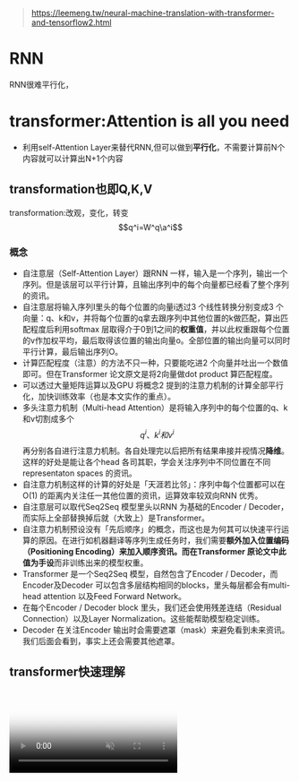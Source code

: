 > https://leemeng.tw/neural-machine-translation-with-transformer-and-tensorflow2.html
# RNN
RNN很难平行化，
# transformer:Attention is all you need
- 利用self-Attention Layer来替代RNN,但可以做到**平行化**，不需要计算前N个内容就可以计算出N+1个内容

## transformation也即Q,K,V
transformation:改观，变化，转变
$$q^i=W^q\a^i$$
### 概念
- 自注意层（Self-Attention Layer）跟RNN 一样，输入是一个序列，输出一个序列。但是该层可以平行计算，且输出序列中的每个向量都已经看了整个序列的资讯。
- 自注意层将输入序列I里头的每个位置的向量i透过3 个线性转换分别变成3 个向量：q、k和v，并将每个位置的q拿去跟序列中其他位置的k做匹配，算出匹配程度后利用softmax 层取得介于0到1之间的**权重值**，并以此权重跟每个位置的v作加权平均，最后取得该位置的输出向量o。全部位置的输出向量可以同时平行计算，最后输出序列O。
- 计算匹配程度（注意）的方法不只一种，只要能吃进2 个向量并吐出一个数值即可。但在Transformer 论文原文是将2向量做dot product 算匹配程度。
- 可以透过大量矩阵运算以及GPU 将概念2 提到的注意力机制的计算全部平行化，加快训练效率（也是本文实作的重点）。
- 多头注意力机制（Multi-head Attention）是将输入序列中的每个位置的q、k和v切割成多个$$q^i、k^i和v^i$$再分别各自进行注意力机制。各自处理完以后把所有结果串接并视情况**降维**。这样的好处是能让各个head 各司其职，学会关注序列中不同位置在不同representaton spaces 的资讯。
- 自注意力机制这样的计算的好处是「天涯若比邻」：序列中每个位置都可以在O(1) 的距离内关注任一其他位置的资讯，运算效率较双向RNN 优秀。
- 自注意层可以取代Seq2Seq 模型里头以RNN 为基础的Encoder / Decoder，而实际上全部替换掉后就（大致上）是Transformer。
- 自注意力机制预设没有「先后顺序」的概念，而这也是为何其可以快速平行运算的原因。在进行如机器翻译等序列生成任务时，我们需要**额外加入位置编码（Positioning Encoding）**来加入顺序资讯。而在Transformer 原论文中此值为**手设**而非训练出来的模型权重。
- Transformer 是一个Seq2Seq 模型，自然包含了Encoder / Decoder，而Encoder及Decoder 可以包含多层结构相同的blocks，里头每层都会有multi-head attention 以及Feed Forward Network。
- 在每个Encoder / Decoder block 里头，我们还会使用残差连结（Residual Connection）以及Layer Normalization。这些能帮助模型稳定训练。
- Decoder 在关注Encoder 输出时会需要遮罩（mask）来避免看到未来资讯。我们后面会看到，事实上还会需要其他遮罩。
## transformer快速理解
<video autoplay="" loop="" muted="" playsinline="" poster="https://leemeng.tw/images/transformer/transformer-nmt-encode-decode.jpg" style="mix-blend-mode: initial;">

## transformer理解视频

